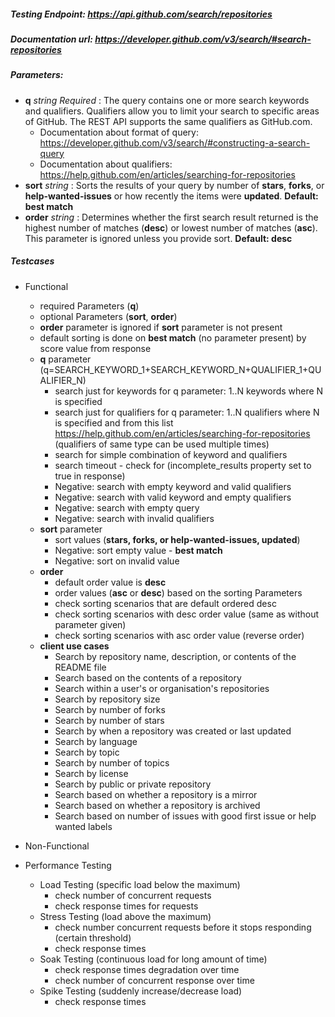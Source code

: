 ##### Testing Endpoint: https://api.github.com/search/repositories
##### Documentation url: https://developer.github.com/v3/search/#search-repositories
##### Parameters:
- **q**	*string*	*Required* : The query contains one or more search keywords and qualifiers. Qualifiers allow you to limit your search to specific areas of GitHub. The REST API supports the same qualifiers as GitHub.com.
  - Documentation about format of query: https://developer.github.com/v3/search/#constructing-a-search-query
  - Documentation about qualifiers: https://help.github.com/en/articles/searching-for-repositories
- **sort**	*string* :	Sorts the results of your query by number of **stars**, **forks**, or **help-wanted-issues** or how recently the items were **updated**. **Default: best match**
- **order**	*string* : Determines whether the first search result returned is the highest number of matches (**desc**) or lowest number of matches (**asc**). This parameter is ignored unless you provide sort. **Default: desc**


##### Testcases

- Functional
  - required Parameters (**q**)
  - optional Parameters (**sort**, **order**)
  - **order** parameter is ignored if **sort** parameter is not present
  - default sorting is done on **best match** (no parameter present) by score value from response
  - **q** parameter (q=SEARCH_KEYWORD_1+SEARCH_KEYWORD_N+QUALIFIER_1+QUALIFIER_N)
      - search just for keywords for q parameter: 1..N keywords where N is specified
      - search just for qualifiers for q parameter: 1..N qualifiers where N is specified and from this list https://help.github.com/en/articles/searching-for-repositories (qualifiers of same type can be used multiple times)
      - search for simple combination of keyword and qualifiers
      - search timeout - check for (incomplete_results property set to true in response)
      - Negative: search with empty keyword and valid qualifiers
      - Negative: search with valid keyword and empty qualifiers
      - Negative: search with empty query
      - Negative: search with invalid qualifiers
  - **sort** parameter
      - sort values (**stars, forks, or help-wanted-issues, updated**)
      - Negative: sort empty value - **best match**
      - Negative: sort on invalid value
  - **order**
      - default order value is **desc**
      - order values (**asc** or **desc**) based on the sorting Parameters
      - check sorting scenarios that are default ordered desc
      - check sorting scenarios with desc order value (same as without parameter given)
      - check sorting scenarios with asc order value (reverse order)
  - **client use cases**
      - Search by repository name, description, or contents of the README file
      - Search based on the contents of a repository
      - Search within a user's or organisation's repositories
      - Search by repository size
      - Search by number of forks
      - Search by number of stars
      - Search by when a repository was created or last updated
      - Search by language
      - Search by topic
      - Search by number of topics
      - Search by license
      - Search by public or private repository
      - Search based on whether a repository is a mirror
      - Search based on whether a repository is archived
      - Search based on number of issues with good first issue or help wanted labels

- Non-Functional
 - Performance Testing
    - Load Testing (specific load below the maximum)
       - check number of concurrent requests
       - check response times for requests
    - Stress Testing (load above the maximum)
      - check number concurrent requests before it stops responding (certain threshold)
      - check response times
    - Soak Testing (continuous load for long amount of time)
      - check response times degradation over time
      - check number of concurrent response over time
    - Spike Testing (suddenly increase/decrease load)
      - check response times
